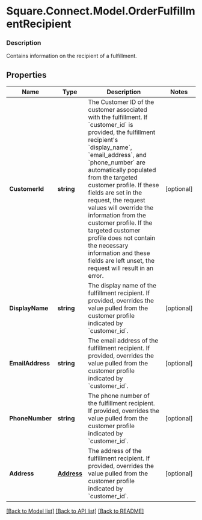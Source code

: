 # Square.Connect.Model.OrderFulfillmentRecipient

### Description

Contains information on the recipient of a fulfillment.

## Properties

Name | Type | Description | Notes
------------ | ------------- | ------------- | -------------
**CustomerId** | **string** | The Customer ID of the customer associated with the fulfillment.  If &#x60;customer_id&#x60; is provided, the fulfillment recipient&#39;s &#x60;display_name&#x60;, &#x60;email_address&#x60;, and &#x60;phone_number&#x60; are automatically populated from the targeted customer profile. If these fields are set in the request, the request values will override the information from the customer profile. If the targeted customer profile does not contain the necessary information and these fields are left unset, the request will result in an error. | [optional] 
**DisplayName** | **string** | The display name of the fulfillment recipient.  If provided, overrides the value pulled from the customer profile indicated by &#x60;customer_id&#x60;. | [optional] 
**EmailAddress** | **string** | The email address of the fulfillment recipient.  If provided, overrides the value pulled from the customer profile indicated by &#x60;customer_id&#x60;. | [optional] 
**PhoneNumber** | **string** | The phone number of the fulfillment recipient.  If provided, overrides the value pulled from the customer profile indicated by &#x60;customer_id&#x60;. | [optional] 
**Address** | [**Address**](Address.md) | The address of the fulfillment recipient.  If provided, overrides the value pulled from the customer profile indicated by &#x60;customer_id&#x60;. | [optional] 



[[Back to Model list]](../README.md#documentation-for-models) [[Back to API list]](../README.md#documentation-for-api-endpoints) [[Back to README]](../README.md)

